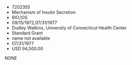 * 7202355
* Mechanism of Insulin Secretion
* BIO,IOS
* 09/15/1972,07/31/1977
* Dudley Watkins, University of Connecticut Health Center
* Standard Grant
*   name not available
* 07/31/1977
* USD 94,500.00

NONE